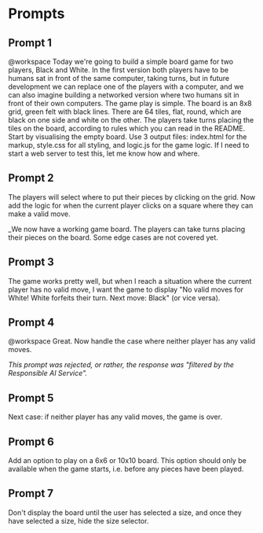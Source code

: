 # Prompts

## Prompt 1

@workspace Today we're going to build a simple board game for two players, Black and White. In the first version both players have to be humans sat in front of the same computer, taking turns, but in future development we can replace one of the players with a computer, and we can also imagine building a networked version where two humans sit in front of their own computers. The game play is simple. The board is an 8x8 grid, green felt with black lines. There are 64 tiles, flat, round, which are black on one side and white on the other. The players take turns placing the tiles on the board, according to rules which you can read in the README. Start by visualising the empty board. Use 3 output files: index.html for the markup, style.css for all styling, and logic.js for the game logic. If I need to start a web server to test this, let me know how and where.

## Prompt 2

The players will select where to put their pieces by clicking on the grid. Now add the logic for when the current player clicks on a square where they can make a valid move.

_We now have a working game board. The players can take turns placing their pieces on the board. Some edge cases are not covered yet.

## Prompt 3

The game works pretty well, but when I reach a situation where the current player has no valid move, I want the game to display "No valid moves for White! White forfeits their turn. Next move: Black" (or vice versa).

## Prompt 4

@workspace Great. Now handle the case where neither player has any valid moves.

_This prompt was rejected, or rather, the response was "filtered by the Responsible AI Service"._

## Prompt 5

Next case: if neither player has any valid moves, the game is over.

## Prompt 6

Add an option to play on a 6x6 or 10x10 board.  This option should only be available when the game starts, i.e. before any pieces have been played.

## Prompt 7

Don't display the board until the user has selected a size, and once they have selected a size, hide the size selector.

